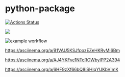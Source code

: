 # python-package

[![Actions Status](https://github.com/devdenh/python-project-lvl1/workflows/hexlet-check/badge.svg)](https://github.com/devdenh/python-project-lvl1/actions)

<a href="https://codeclimate.com/github/codeclimate/codeclimate/maintainability"><img src="https://api.codeclimate.com/v1/badges/a99a88d28ad37a79dbf6/maintainability" /></a>

![example workflow](https://github.com/devdenh/python-project-lvl1/actions/workflows/makelint.yml/badge.svg)

https://asciinema.org/a/B1VAU5KSJfpozEZeHKRvMi6Bm


https://asciinema.org/a/AJ4YKFve1NTcROWbyIPP2A394

https://asciinema.org/a/6HF9zXf66bQ8iSHIqYUKbVImK
